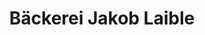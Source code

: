 ---
title: "Bäckerei Jakob Laible"
url: /herbrechtingen/baeckerei-jakob-laible-hauptstrasse/
shop: Bäckerei
---